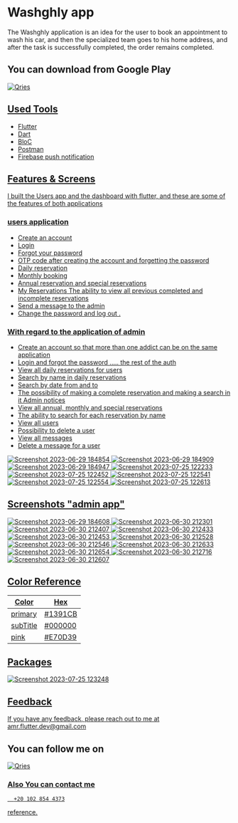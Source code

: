 # Washghly app
The Washghly application is an idea for the user to book an appointment to wash his car, 
and then the specialized team goes to his home address, and after the task is successfully completed, 
the order remains completed.

## You can download from Google Play 
<a href="https://play.google.com/store/apps/details?id=com.carwasher.washing_app">
         <img alt="Qries" src="https://encrypted-tbn0.gstatic.com/images?q=tbn:ANd9GcQ8dTRNzOyrfFHB6324y673crvZRogSv9lOdA&usqp=CAU"
         >

## Used Tools
- Flutter  
- Dart
- BloC
- Postman
- Firebase push notification



## Features & Screens
I built the Users app and the dashboard with flutter, and these are some of the features of both applications

### users application 
- Create an account
- Login
- Forgot your password
- OTP code after creating the account and forgetting the password
- Daily reservation
- Monthly booking
- Annual reservation and special reservations
- My Reservations The ability to view all previous completed and incomplete reservations
- Send a message to the admin
- Change the password and log out
.
### With regard to the application of admin
- Create an account so that more than one addict can be on the same application
- Login and forgot the password ..... the rest of the auth
- View all daily reservations for users
- Search by name in daily reservations
- Search by date from and to
- The possibility of making a complete reservation and making a search in it
   Admin notices
- View all annual, monthly and special reservations
- The ability to search for each reservation by name
- View all users
- Possibility to delete a user
- View all messages
- Delete a message for a user


![Screenshot 2023-06-29 184854](https://github.com/AmrHussei/car_washer_README_file/assets/94804979/5f0278a2-47d3-4d17-b929-ff4080367523)
![Screenshot 2023-06-29 184909](https://github.com/AmrHussei/car_washer_README_file/assets/94804979/ad16f151-1bbb-43e7-9779-6bb9448e49eb)
![Screenshot 2023-06-29 184947](https://github.com/AmrHussei/car_washer_README_file/assets/94804979/5c4f616c-444f-4456-ad4f-5235f38e6c24)
![Screenshot 2023-07-25 122233](https://github.com/AmrHussei/car_washer_README_file/assets/94804979/897c25e1-4263-4b20-9cb6-6f36b0acc5a8)
![Screenshot 2023-07-25 122452](https://github.com/AmrHussei/car_washer_README_file/assets/94804979/f5de0298-dcd5-4b0f-906e-04f6155aa9f1)
![Screenshot 2023-07-25 122541](https://github.com/AmrHussei/car_washer_README_file/assets/94804979/24a76ae0-dc26-4830-beca-0017c0e0a0ae)
![Screenshot 2023-07-25 122554](https://github.com/AmrHussei/car_washer_README_file/assets/94804979/32024ce6-8fdc-4150-aed2-6baa3aba1fb9)
![Screenshot 2023-07-25 122613](https://github.com/AmrHussei/car_washer_README_file/assets/94804979/74b36946-3808-44c3-ba74-7870b9c037a7)

## Screenshots "admin app"
![Screenshot 2023-06-29 184608](https://github.com/AmrHussei/car_washer_README_file/assets/94804979/3b89c751-9852-43be-a0e6-25c17ea63ab2)
![Screenshot 2023-06-30 212301](https://github.com/AmrHussei/car_washer_README_file/assets/94804979/e7eb3281-a8c9-4895-9980-fca3bcd64be5)
![Screenshot 2023-06-30 212407](https://github.com/AmrHussei/car_washer_README_file/assets/94804979/6c8731c9-6571-4bc6-9dba-b0745999e5d1)
![Screenshot 2023-06-30 212433](https://github.com/AmrHussei/car_washer_README_file/assets/94804979/b255f540-99fa-42a9-844e-d0d07ab26b28)
![Screenshot 2023-06-30 212453](https://github.com/AmrHussei/car_washer_README_file/assets/94804979/c9509a08-2db6-48c8-a42a-a953def03764)
![Screenshot 2023-06-30 212528](https://github.com/AmrHussei/car_washer_README_file/assets/94804979/035bd005-9c4f-4b20-abdd-903911ac716d)
![Screenshot 2023-06-30 212546](https://github.com/AmrHussei/car_washer_README_file/assets/94804979/1da34405-e416-4a20-9a69-723c099ba3ea)
![Screenshot 2023-06-30 212633](https://github.com/AmrHussei/car_washer_README_file/assets/94804979/2c23b5ec-2887-497c-9d6b-23243e1a8bdf)
![Screenshot 2023-06-30 212654](https://github.com/AmrHussei/car_washer_README_file/assets/94804979/46dd9701-a6ba-4139-a745-2a4d1cec399d)
![Screenshot 2023-06-30 212716](https://github.com/AmrHussei/car_washer_README_file/assets/94804979/a5820765-5b8a-49e1-a472-3ca56df2fac3)
![Screenshot 2023-06-30 212607](https://github.com/AmrHussei/car_washer_README_file/assets/94804979/4da666bc-d548-4d75-9573-c01e3c583ae5)


## Color Reference

| Color             |Hex                                                                |
| ----------------- | ------------------------------------------------------------------ |
| primary | #1391CB|
| subTitle | #000000 |
| pink | #E70D39 |



## Packages
![Screenshot 2023-07-25 123248](https://github.com/AmrHussei/car_washer_README_file/assets/94804979/43394c0f-686d-4c5e-8b63-a554edc22458)





## Feedback
If you have any feedback, please reach out to me at amr.flutter.dev@gmail.com

## You can follow me on 
<a href="https://www.linkedin.com/in/amr-hussein-51a141220/">
         <img alt="Qries" src="https://img.shields.io/badge/LinkedIn-0077B5?style=for-the-badge&logo=linkedin&logoColor=white"
         >
         
    
### Also You can contact  me 
```http
  +20 102 854 4373
```

reference.
